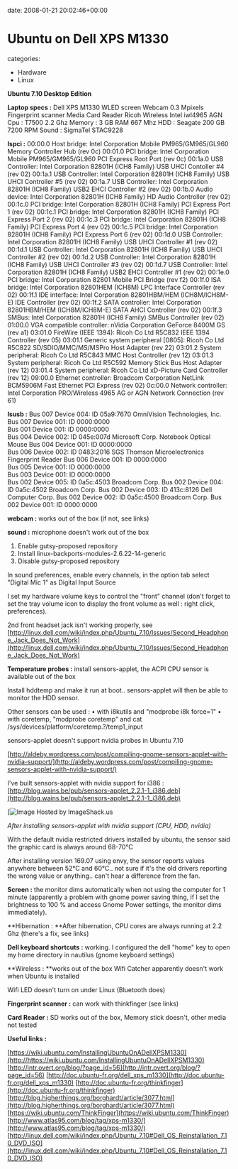 


date: 2008-01-21 20:02:46+00:00


# Ubuntu on Dell XPS M1330

categories:
- Hardware
- Linux


**Ubuntu 7.10 Desktop Edition**

**Laptop specs :**
Dell XPS M1330
WLED screen
Webcam 0.3 Mpixels
Fingerprint scanner
Media Card Reader Ricoh
Wireless Intel iwl4965 AGN
Cpu : T7500 2.2 Ghz
Memory : 3 GB RAM 667 Mhz
HDD : Seagate 200 GB 7200 RPM
Sound : SigmaTel STAC9228

**lspci :**
00:00.0 Host bridge: Intel Corporation Mobile PM965/GM965/GL960 Memory Controller Hub (rev 0c)
00:01.0 PCI bridge: Intel Corporation Mobile PM965/GM965/GL960 PCI Express Root Port (rev 0c)
00:1a.0 USB Controller: Intel Corporation 82801H (ICH8 Family) USB UHCI Contoller #4 (rev 02)
00:1a.1 USB Controller: Intel Corporation 82801H (ICH8 Family) USB UHCI Controller #5 (rev 02)
00:1a.7 USB Controller: Intel Corporation 82801H (ICH8 Family) USB2 EHCI Controller #2 (rev 02)
00:1b.0 Audio device: Intel Corporation 82801H (ICH8 Family) HD Audio Controller (rev 02)
00:1c.0 PCI bridge: Intel Corporation 82801H (ICH8 Family) PCI Express Port 1 (rev 02)
00:1c.1 PCI bridge: Intel Corporation 82801H (ICH8 Family) PCI Express Port 2 (rev 02)
00:1c.3 PCI bridge: Intel Corporation 82801H (ICH8 Family) PCI Express Port 4 (rev 02)
00:1c.5 PCI bridge: Intel Corporation 82801H (ICH8 Family) PCI Express Port 6 (rev 02)
00:1d.0 USB Controller: Intel Corporation 82801H (ICH8 Family) USB UHCI Controller #1 (rev 02)
00:1d.1 USB Controller: Intel Corporation 82801H (ICH8 Family) USB UHCI Controller #2 (rev 02)
00:1d.2 USB Controller: Intel Corporation 82801H (ICH8 Family) USB UHCI Controller #3 (rev 02)
00:1d.7 USB Controller: Intel Corporation 82801H (ICH8 Family) USB2 EHCI Controller #1 (rev 02)
00:1e.0 PCI bridge: Intel Corporation 82801 Mobile PCI Bridge (rev f2)
00:1f.0 ISA bridge: Intel Corporation 82801HEM (ICH8M) LPC Interface Controller (rev 02)
00:1f.1 IDE interface: Intel Corporation 82801HBM/HEM (ICH8M/ICH8M-E) IDE Controller (rev 02)
00:1f.2 SATA controller: Intel Corporation 82801HBM/HEM (ICH8M/ICH8M-E) SATA AHCI Controller (rev 02)
00:1f.3 SMBus: Intel Corporation 82801H (ICH8 Family) SMBus Controller (rev 02)
01:00.0 VGA compatible controller: nVidia Corporation GeForce 8400M GS (rev a1)
03:01.0 FireWire (IEEE 1394): Ricoh Co Ltd R5C832 IEEE 1394 Controller (rev 05)
03:01.1 Generic system peripheral [0805]: Ricoh Co Ltd R5C822 SD/SDIO/MMC/MS/MSPro Host Adapter (rev 22)
03:01.2 System peripheral: Ricoh Co Ltd R5C843 MMC Host Controller (rev 12)
03:01.3 System peripheral: Ricoh Co Ltd R5C592 Memory Stick Bus Host Adapter (rev 12)
03:01.4 System peripheral: Ricoh Co Ltd xD-Picture Card Controller (rev 12)
09:00.0 Ethernet controller: Broadcom Corporation NetLink BCM5906M Fast Ethernet PCI Express (rev 02)
0c:00.0 Network controller: Intel Corporation PRO/Wireless 4965 AG or AGN Network Connection (rev 61)

**lsusb :**
Bus 007 Device 004: ID 05a9:7670 OmniVision Technologies, Inc. 
Bus 007 Device 001: ID 0000:0000  
Bus 001 Device 001: ID 0000:0000  
Bus 004 Device 002: ID 045e:007d Microsoft Corp. Notebook Optical Mouse
Bus 004 Device 001: ID 0000:0000  
Bus 006 Device 002: ID 0483:2016 SGS Thomson Microelectronics Fingerprint Reader
Bus 006 Device 001: ID 0000:0000  
Bus 005 Device 001: ID 0000:0000  
Bus 003 Device 001: ID 0000:0000  
Bus 002 Device 005: ID 0a5c:4503 Broadcom Corp. 
Bus 002 Device 004: ID 0a5c:4502 Broadcom Corp. 
Bus 002 Device 003: ID 413c:8126 Dell Computer Corp. 
Bus 002 Device 002: ID 0a5c:4500 Broadcom Corp. 
Bus 002 Device 001: ID 0000:0000  


**webcam :** works out of the box (if not, see links)

**sound :** microphone doesn't work out of the box

1. Enable gutsy-proposed repository
2. Install linux-backports-modules-2.6.22-14-generic
3. Disable gutsy-proposed repository

In sound preferences, enable every channels, in the option tab select "Digital Mic 1" as Digital Input Source

I set my hardware volume keys to control the "front" channel (don't forget to set the tray volume icon to display the front volume as well : right click, preferences).

2nd front headset jack isn't working properly, see [http://linux.dell.com/wiki/index.php/Ubuntu_7.10/Issues/Second_Headphone_Jack_Does_Not_Work](http://linux.dell.com/wiki/index.php/Ubuntu_7.10/Issues/Second_Headphone_Jack_Does_Not_Work)


**Temperature probes :** install sensors-applet, the ACPI CPU sensor is available out of the box

Install hddtemp and make it run at boot.. sensors-applet will then be able to monitor the HDD sensor.

Other sensors can be used :
• with i8kutils and "modprobe i8k force=1"
• with coretemp, "modprobe coretemp" and cat /sys/devices/platform/coretemp.?/temp1_input 


sensors-applet doesn't support nvidia probes in Ubuntu 7.10

[http://aldeby.wordpress.com/post/compiling-gnome-sensors-applet-with-nvidia-support/](http://aldeby.wordpress.com/post/compiling-gnome-sensors-applet-with-nvidia-support/)

I've built sensors-applet with nvidia support for i386 : [http://blog.wains.be/pub/sensors-applet_2.2.1-1_i386.deb](http://blog.wains.be/pub/sensors-applet_2.2.1-1_i386.deb)

[![Image Hosted by ImageShack.us](https://blog.wains.be/library/images/00-imageshack.jpg)  

_After installing sensors-applet with nvidia support (CPU, HDD, nvidia)_

With the default nvidia restricted drivers installed by ubuntu, the sensor said the graphic card is always around 68-70°C

After installing version 169.07 using envy, the sensor reports values anywhere between 52°C and 60°C.. not sure if it's the old drivers reporting the wrong value or anything.. can't hear a difference from the fan.


**Screen :** the monitor dims automatically when not using the computer for 1 minute (apparently a problem with gnome power saving thing, if I set the brightness to 100 % and access Gnome Power settings, the monitor dims immediately).


**Hibernation : **After hibernation, CPU cores are always running at 2.2 Ghz (there's a fix, see links)

**Dell keyboard shortcuts :** working. I configured the dell "home" key to open my home directory in nautilus (gnome keyboard settings)

**Wireless : **works out of the box
Wifi Catcher apparently doesn't work when Ubuntu is installed

Wifi LED doesn't turn on under Linux (Bluetooth does)

**Fingerprint scanner :** can work with thinkfinger (see links)

**Card Reader :** SD works out of the box, Memory stick doesn't, other media not tested


**Useful links :**

[https://wiki.ubuntu.com/InstallingUbuntuOnADellXPSM1330](http://https://wiki.ubuntu.com/InstallingUbuntuOnADellXPSM1330)
[http://intr.overt.org/blog/?page_id=56](http://intr.overt.org/blog/?page_id=56)
[http://doc.ubuntu-fr.org/dell_xps_m1330](http://doc.ubuntu-fr.org/dell_xps_m1330)
[http://doc.ubuntu-fr.org/thinkfinger](http://doc.ubuntu-fr.org/thinkfinger)
[http://blog.higherthings.org/borghardt/article/3077.html](http://blog.higherthings.org/borghardt/article/3077.html)
[https://wiki.ubuntu.com/ThinkFinger](https://wiki.ubuntu.com/ThinkFinger)
[http://www.atlas95.com/blog/tag/xps-m1330/](http://www.atlas95.com/blog/tag/xps-m1330/)
[http://linux.dell.com/wiki/index.php/Ubuntu_7.10#Dell_OS_Reinstallation_7.10_DVD_ISO](http://linux.dell.com/wiki/index.php/Ubuntu_7.10#Dell_OS_Reinstallation_7.10_DVD_ISO)
